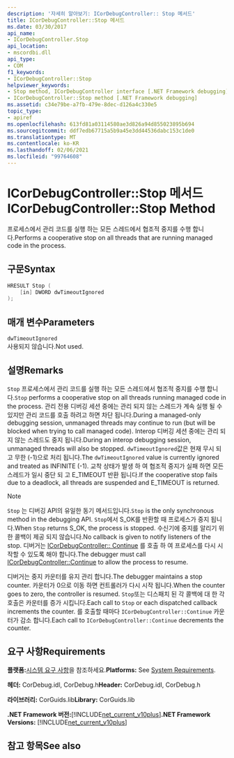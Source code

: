 ```yaml
---
description: '자세히 알아보기: ICorDebugController:: Stop 메서드'
title: ICorDebugController::Stop 메서드
ms.date: 03/30/2017
api_name:
- ICorDebugController.Stop
api_location:
- mscordbi.dll
api_type:
- COM
f1_keywords:
- ICorDebugController::Stop
helpviewer_keywords:
- Stop method, ICorDebugController interface [.NET Framework debugging]
- ICorDebugController::Stop method [.NET Framework debugging]
ms.assetid: c34e79be-a7fb-479e-8dec-d126a4c330e5
topic_type:
- apiref
ms.openlocfilehash: 613fd81a03114580ae3d826a94d855023895b694
ms.sourcegitcommit: ddf7edb67715a5b9a45e3dd44536dabc153c1de0
ms.translationtype: MT
ms.contentlocale: ko-KR
ms.lasthandoff: 02/06/2021
ms.locfileid: "99764608"
---
```

# <a name="icordebugcontrollerstop-method"></a><span data-ttu-id="34711-103">ICorDebugController::Stop 메서드</span><span class="sxs-lookup"><span data-stu-id="34711-103">ICorDebugController::Stop Method</span></span>

<span data-ttu-id="34711-104">프로세스에서 관리 코드를 실행 하는 모든 스레드에서 협조적 중지를 수행 합니다.</span><span class="sxs-lookup"><span data-stu-id="34711-104">Performs a cooperative stop on all threads that are running managed code in the process.</span></span>  
  
## <a name="syntax"></a><span data-ttu-id="34711-105">구문</span><span class="sxs-lookup"><span data-stu-id="34711-105">Syntax</span></span>  
  
```cpp  
HRESULT Stop (  
    [in] DWORD dwTimeoutIgnored  
);  
```  
  
## <a name="parameters"></a><span data-ttu-id="34711-106">매개 변수</span><span class="sxs-lookup"><span data-stu-id="34711-106">Parameters</span></span>  

 `dwTimeoutIgnored`  
 <span data-ttu-id="34711-107">사용되지 않습니다.</span><span class="sxs-lookup"><span data-stu-id="34711-107">Not used.</span></span>  
  
## <a name="remarks"></a><span data-ttu-id="34711-108">설명</span><span class="sxs-lookup"><span data-stu-id="34711-108">Remarks</span></span>  

 <span data-ttu-id="34711-109">`Stop` 프로세스에서 관리 코드를 실행 하는 모든 스레드에서 협조적 중지를 수행 합니다.</span><span class="sxs-lookup"><span data-stu-id="34711-109">`Stop` performs a cooperative stop on all threads running managed code in the process.</span></span> <span data-ttu-id="34711-110">관리 전용 디버깅 세션 중에는 관리 되지 않는 스레드가 계속 실행 될 수 있지만 관리 코드를 호출 하려고 하면 차단 됩니다.</span><span class="sxs-lookup"><span data-stu-id="34711-110">During a managed-only debugging session, unmanaged threads may continue to run (but will be blocked when trying to call managed code).</span></span> <span data-ttu-id="34711-111">Interop 디버깅 세션 중에는 관리 되지 않는 스레드도 중지 됩니다.</span><span class="sxs-lookup"><span data-stu-id="34711-111">During an interop debugging session, unmanaged threads will also be stopped.</span></span> <span data-ttu-id="34711-112">`dwTimeoutIgnored`값은 현재 무시 되 고 무한 (-1)으로 처리 됩니다.</span><span class="sxs-lookup"><span data-stu-id="34711-112">The `dwTimeoutIgnored` value is currently ignored and treated as INFINITE (-1).</span></span> <span data-ttu-id="34711-113">교착 상태가 발생 하 여 협조적 중지가 실패 하면 모든 스레드가 일시 중단 되 고 E_TIMEOUT 반환 됩니다.</span><span class="sxs-lookup"><span data-stu-id="34711-113">If the cooperative stop fails due to a deadlock, all threads are suspended and E_TIMEOUT is returned.</span></span>  
  
> [!NOTE]
> <span data-ttu-id="34711-114">`Stop` 는 디버깅 API의 유일한 동기 메서드입니다.</span><span class="sxs-lookup"><span data-stu-id="34711-114">`Stop` is the only synchronous method in the debugging API.</span></span> <span data-ttu-id="34711-115">`Stop`에서 S_OK를 반환할 때 프로세스가 중지 됩니다.</span><span class="sxs-lookup"><span data-stu-id="34711-115">When `Stop` returns S_OK, the process is stopped.</span></span> <span data-ttu-id="34711-116">수신기에 중지를 알리기 위한 콜백이 제공 되지 않습니다.</span><span class="sxs-lookup"><span data-stu-id="34711-116">No callback is given to notify listeners of the stop.</span></span> <span data-ttu-id="34711-117">디버거는 [ICorDebugController:: Continue](icordebugcontroller-continue-method.md) 를 호출 하 여 프로세스를 다시 시작할 수 있도록 해야 합니다.</span><span class="sxs-lookup"><span data-stu-id="34711-117">The debugger must call [ICorDebugController::Continue](icordebugcontroller-continue-method.md) to allow the process to resume.</span></span>  
  
 <span data-ttu-id="34711-118">디버거는 중지 카운터를 유지 관리 합니다.</span><span class="sxs-lookup"><span data-stu-id="34711-118">The debugger maintains a stop counter.</span></span> <span data-ttu-id="34711-119">카운터가 0으로 이동 하면 컨트롤러가 다시 시작 됩니다.</span><span class="sxs-lookup"><span data-stu-id="34711-119">When the counter goes to zero, the controller is resumed.</span></span> <span data-ttu-id="34711-120">`Stop`또는 디스패치 된 각 콜백에 대 한 각 호출은 카운터를 증가 시킵니다.</span><span class="sxs-lookup"><span data-stu-id="34711-120">Each call to `Stop` or each dispatched callback increments the counter.</span></span> <span data-ttu-id="34711-121">를 호출할 때마다 `ICorDebugController::Continue` 카운터가 감소 합니다.</span><span class="sxs-lookup"><span data-stu-id="34711-121">Each call to `ICorDebugController::Continue` decrements the counter.</span></span>  
  
## <a name="requirements"></a><span data-ttu-id="34711-122">요구 사항</span><span class="sxs-lookup"><span data-stu-id="34711-122">Requirements</span></span>  

 <span data-ttu-id="34711-123">**플랫폼:**[시스템 요구 사항](../../get-started/system-requirements.md)을 참조하세요.</span><span class="sxs-lookup"><span data-stu-id="34711-123">**Platforms:** See [System Requirements](../../get-started/system-requirements.md).</span></span>  
  
 <span data-ttu-id="34711-124">**헤더:** CorDebug.idl, CorDebug.h</span><span class="sxs-lookup"><span data-stu-id="34711-124">**Header:** CorDebug.idl, CorDebug.h</span></span>  
  
 <span data-ttu-id="34711-125">**라이브러리:** CorGuids.lib</span><span class="sxs-lookup"><span data-stu-id="34711-125">**Library:** CorGuids.lib</span></span>  
  
 <span data-ttu-id="34711-126">**.NET Framework 버전:**[!INCLUDE[net_current_v10plus](../../../../includes/net-current-v10plus-md.md)]</span><span class="sxs-lookup"><span data-stu-id="34711-126">**.NET Framework Versions:** [!INCLUDE[net_current_v10plus](../../../../includes/net-current-v10plus-md.md)]</span></span>  
  
## <a name="see-also"></a><span data-ttu-id="34711-127">참고 항목</span><span class="sxs-lookup"><span data-stu-id="34711-127">See also</span></span>
